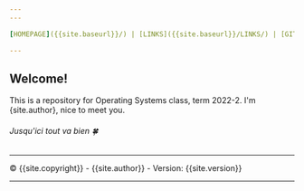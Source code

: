 ```yaml
---
---

[HOMEPAGE]({{site.baseurl}}/) | [LINKS]({{site.baseurl}}/LINKS/) | [GITHUB]({{site.githubrepo}}) | [LOG]({{site.baseurl}}{{site.mylog}}) | [TARBALL]({{site.tarball}})

---
```

## Welcome!
This is a repository for Operating Systems class, term 2022-2. I'm {site.author}, nice to meet you.

###### _Jusqu'ici tout va bien_ 🍀

---

© {{site.copyright}} - {{site.author}} - Version: {{site.version}}

---
